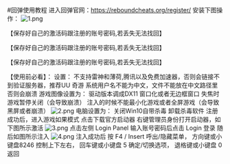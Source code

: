 #回弹使用教程
进入回弹官网：https://reboundcheats.org/register/
安装下图操作：
![1.png](https://s2.loli.net/2022/04/11/shXeN7dtozFEPIa.png)

【保存好自己的激活码跟注册的账号密码,若丢失无法找回】

【保存好自己的激活码跟注册的账号密码,若丢失无法找回】

【保存好自己的激活码跟注册的账号密码,若丢失无法找回】

【使用前必看】：
设置：
不支持雷神和薄荷,腾讯以及免费加速器，否则会链接不到验证服务器，推荐UU 奇游
系统用户名不能为中文，文件不能放在中文路径里否则会崩溃
游戏图像设置为：
驱动版本调成DX11
窗口化或者无边框窗口
失焦时游戏暂停关闭（会导致崩溃）
注入的时候不能最小化游戏或者全屏游戏（会导致黑屏或者崩溃）
![2.png](https://s2.loli.net/2022/04/11/osKwY9k4Lr5uzbV.png)
电脑设置为：
关闭Win10自带杀毒
卸载杀毒软件 
注册成功后，进入游戏如果模式
点击下载官方启动器
右键管理员身份打开启动器，如下图所示激活
![3.png](https://s2.loli.net/2022/04/11/b1pgqHANltFa4vi.png)
点击左侧 Login Panel 输入账号密码后点击 Login 登录
随后如图所示注入
![4.png](https://s2.loli.net/2022/04/11/ZjySCA3JVsavngc.png)
注入成功后
按 F4 / Insert 呼出/隐藏菜单，
方向键或小键盘8246 控制上下左右，
回车键或小键盘 5 确定/切换选项，
退格键或小键盘 0 返回